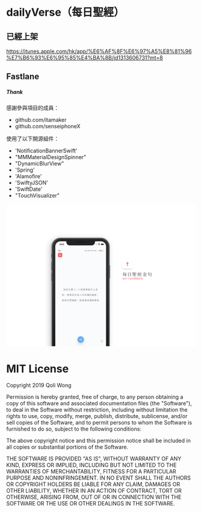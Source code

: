 # dailyVerse（每日聖經）



## 已經上架

https://itunes.apple.com/hk/app/%E6%AF%8F%E6%97%A5%E8%81%96%E7%B6%93%E6%95%85%E4%BA%8B/id1313606731?mt=8



## Fastlane



##### Thank

感謝參與項目的成員：

* github.com/itamaker
* github.com/senseiphoneX



使用了以下開源組件：

- 'NotificationBannerSwift'
- "MMMaterialDesignSpinner"
- "DynamicBlurView"
- 'Spring'
- 'Alamofire'
- 'SwiftyJSON'
- 'SwiftDate'
- "TouchVisualizer"



![IMAGE](./README/mockup2.png)



# MIT License

Copyright 2019 Qoli Wong

Permission is hereby granted, free of charge, to any person obtaining a copy of this software and associated documentation files (the "Software"), to deal in the Software without restriction, including without limitation the rights to use, copy, modify, merge, publish, distribute, sublicense, and/or sell copies of the Software, and to permit persons to whom the Software is furnished to do so, subject to the following conditions:

The above copyright notice and this permission notice shall be included in all copies or substantial portions of the Software.

THE SOFTWARE IS PROVIDED "AS IS", WITHOUT WARRANTY OF ANY KIND, EXPRESS OR IMPLIED, INCLUDING BUT NOT LIMITED TO THE WARRANTIES OF MERCHANTABILITY, FITNESS FOR A PARTICULAR PURPOSE AND NONINFRINGEMENT. IN NO EVENT SHALL THE AUTHORS OR COPYRIGHT HOLDERS BE LIABLE FOR ANY CLAIM, DAMAGES OR OTHER LIABILITY, WHETHER IN AN ACTION OF CONTRACT, TORT OR OTHERWISE, ARISING FROM, OUT OF OR IN CONNECTION WITH THE SOFTWARE OR THE USE OR OTHER DEALINGS IN THE SOFTWARE.